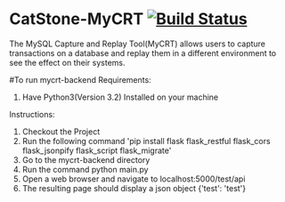 # CatStone-MyCRT [![Build Status](https://travis-ci.org/CPSECapstone/CatStone-MyCRT.svg?branch=master)](https://travis-ci.org/CPSECapstone/CatStone-MyCRT)
The MySQL Capture and Replay Tool(MyCRT) allows users to capture transactions on a database and replay them in a different environment to see the effect on their systems.

#To run mycrt-backend
Requirements:
1. Have Python3(Version 3.2) Installed on your machine

Instructions:
1. Checkout the Project
2. Run the following command 'pip install flask flask_restful flask_cors flask_jsonpify flask_script flask_migrate'
3. Go to the mycrt-backend directory
4. Run the command python main.py
5. Open a web browser and navigate to localhost:5000/test/api
6. The resulting page should display a json object {'test': 'test'}
